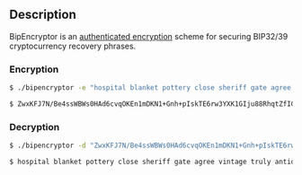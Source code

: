 ## Description
BipEncryptor is an [authenticated encryption](https://en.wikipedia.org/wiki/Authenticated_encryption) scheme for securing BIP32/39 cryptocurrency recovery phrases.


### Encryption

```bash
$ ./bipencryptor -e "hospital blanket pottery close sheriff gate agree vintage truly antique arm radar" -k "th15is@secr3tp@ssphr@senob0dykn0wsbutm3"

$ ZwxKFJ7N/Be4ssWBWs0HAd6cvqOKEn1mDKN1+Gnh+pIskTE6rw3YXK1GIju88RhqtZfIGi/Nr5bBbsGepRhATCzjrSz1KLGedNOpmL8BKxTb;lsAGRJRnPuqEms4KHVKh/A==;sutuJRTEQan1l1co
```


### Decryption

```bash
$ ./bipencryptor -d "ZwxKFJ7N/Be4ssWBWs0HAd6cvqOKEn1mDKN1+Gnh+pIskTE6rw3YXK1GIju88RhqtZfIGi/Nr5bBbsGepRhATCzjrSz1KLGedNOpmL8BKxTb;lsAGRJRnPuqEms4KHVKh/A==;sutuJRTEQan1l1co" -k "th15is@secr3tp@ssphr@senob0dykn0wsbutm3"

$ hospital blanket pottery close sheriff gate agree vintage truly antique arm radar
```
